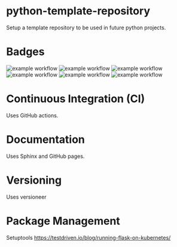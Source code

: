 # python-template-repository
Setup a template repository to be used in future python projects.

# Badges
![example workflow](https://github.com/jhmarlow/google-cloud-platform-project/actions/workflows/main.yml/badge.svg)
![example workflow](https://img.shields.io/github/issues/jhmarlow/google-cloud-platform-project)
![example workflow](https://img.shields.io/github/forks/jhmarlow/google-cloud-platform-project)
![example workflow](https://img.shields.io/github/stars/jhmarlow/google-cloud-platform-project)
![example workflow](https://img.shields.io/github/license/jhmarlow/google-cloud-platform-project)
![example workflow](https://img.shields.io/twitter/url?style=social&url=https%3A%2F%2Ftwitter.com%2FJacobMarlow19)

# Continuous Integration (CI)
Uses GitHub actions.


# Documentation
Uses Sphinx and GitHub pages.

# Versioning 
Uses versioneer

# Package Management 
Setuptools
https://testdriven.io/blog/running-flask-on-kubernetes/